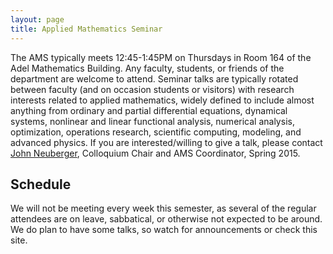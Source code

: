 ```yaml
---
layout: page
title: Applied Mathematics Seminar
---
```

The AMS typically meets 12:45-1:45PM on Thursdays in Room 164 of the Adel Mathematics Building.  Any faculty, students, or friends of the department are welcome to attend. Seminar talks are typically rotated between faculty (and on occasion students or visitors) with research interests related to applied mathematics, widely defined to include almost anything from ordinary and partial differential equations, dynamical systems, nonlinear and linear functional analysis, numerical analysis, optimization, operations research, scientific computing, modeling, and advanced physics. If you are interested/willing to give a talk, please contact [John Neuberger](mailto:John.Neuberger@nau.edu), Colloquium Chair and AMS Coordinator, Spring 2015.

## Schedule ##

We will not be meeting every week this semester, as several of the regular attendees are on leave, sabbatical, or otherwise not expected to be around.  We do plan to have some talks, so watch for announcements or check this site.
